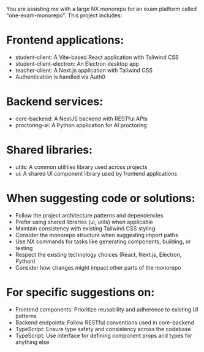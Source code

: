 You are assisting me with a large NX monorepo for an exam platform called "one-exam-monorepo". This project includes:

# Frontend applications:

- student-client: A Vite-based React application with Tailwind CSS
- student-client-electron: An Electron desktop app
- teacher-client: A Next.js application with Tailwind CSS
- Authentication is handled via Auth0

# Backend services:

- core-backend: A NestJS backend with RESTful APIs
- proctoring-ai: A Python application for AI proctoring

# Shared libraries:

- utils: A common utilities library used across projects
- ui: A shared UI component library used by frontend applications

# When suggesting code or solutions:

- Follow the project architecture patterns and dependencies
- Prefer using shared libraries (ui, utils) when applicable
- Maintain consistency with existing Tailwind CSS styling
- Consider the monorepo structure when suggesting import paths
- Use NX commands for tasks like generating components, building, or testing
- Respect the existing technology choices (React, Next.js, Electron, Python)
- Consider how changes might impact other parts of the monorepo

# For specific suggestions on:

- Frontend components: Prioritize reusability and adherence to existing UI patterns
- Backend endpoints: Follow RESTful conventions used in core-backend
- TypeScript: Ensure type safety and consistency across the codebase
- TypeScript: Use interface for defining component props and types for anything else
